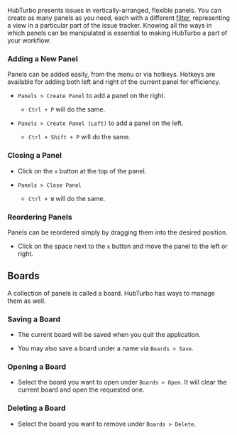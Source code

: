 HubTurbo presents issues in vertically-arranged, flexible panels. You can create as many panels as you need, each with a different [filter](https://github.com/HubTurbo/HubTurbo/wiki/Filtering-Issues), representing a view in a particular part of the issue tracker. Knowing all the ways in which panels can be manipulated is essential to making HubTurbo a part of your workflow.

### Adding a New Panel <a name="add"></a>

Panels can be added easily, from the menu or via hotkeys. Hotkeys are available for adding both left and right of the current panel for efficiency.

- `Panels > Create Panel` to add a panel on the right.
    - `Ctrl + P` will do the same.

- `Panels > Create Panel (Left)` to add a panel on the left.
    - `Ctrl + Shift + P` will do the same.

### Closing a Panel <a name="close"></a>

- Click on the `x` button at the top of the panel.

- `Panels > Close Panel`
    - `Ctrl + W` will do the same.

### Reordering Panels <a name="reorder"></a>

Panels can be reordered simply by dragging them into the desired position.

- Click on the space next to the `x` button and move the panel to the left or right.

## Boards

A collection of panels is called a board. HubTurbo has ways to manage them as well.

### Saving a Board

- The current board will be saved when you quit the application.

- You may also save a board under a name via `Boards > Save`.

### Opening a Board

- Select the board you want to open under `Boards > Open`. It will clear the current board and open the requested one.

### Deleting a Board

- Select the board you want to remove under `Boards > Delete`.